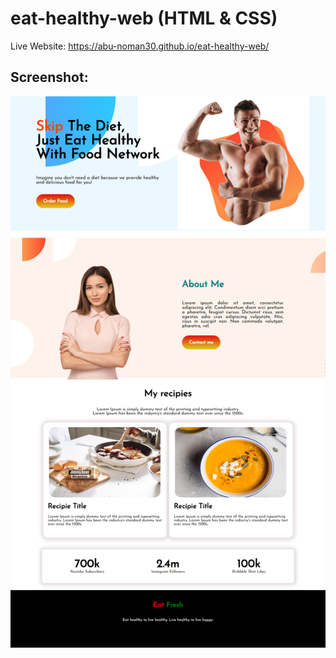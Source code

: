 # eat-healthy-web (HTML & CSS)

Live Website: https://abu-noman30.github.io/eat-healthy-web/

## Screenshot: 

![App Screenshot](images/Website_Screenshot.png)
